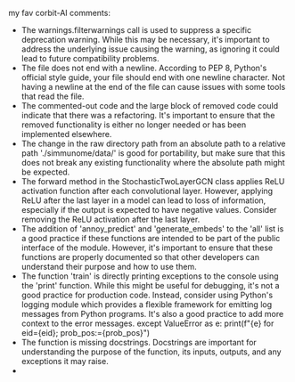 my fav corbit-AI comments:

- The warnings.filterwarnings call is used to suppress a specific deprecation warning. While this may be necessary, it's important to address the underlying issue causing the warning, as ignoring it could lead to future compatibility problems.
- The file does not end with a newline. According to PEP 8, Python's official style guide, your file should end with one newline character. Not having a newline at the end of the file can cause issues with some tools that read the file.
- The commented-out code and the large block of removed code could indicate that there was a refactoring. It's important to ensure that the removed functionality is either no longer needed or has been implemented elsewhere.
- The change in the raw directory path from an absolute path to a relative path './simmunome/data/' is good for portability, but make sure that this does not break any existing functionality where the absolute path might be expected.
- The forward method in the StochasticTwoLayerGCN class applies ReLU activation function after each convolutional layer. However, applying ReLU after the last layer in a model can lead to loss of information, especially if the output is expected to have negative values. Consider removing the ReLU activation after the last layer.
- The addition of 'annoy_predict' and 'generate_embeds' to the 'all' list is a good practice if these functions are intended to be part of the public interface of the module. However, it's important to ensure that these functions are properly documented so that other developers can understand their purpose and how to use them.
- The function 'train' is directly printing exceptions to the console using the 'print' function. While this might be useful for debugging, it's not a good practice for production code. Instead, consider using Python's logging module which provides a flexible framework for emitting log messages from Python programs. It's also a good practice to add more context to the error messages. except ValueError as e:
            print(f"{e} for eid={eid}; prob_pos:={prob_pos}")
- The function is missing docstrings. Docstrings are important for understanding the purpose of the function, its inputs, outputs, and any exceptions it may raise.
- 

